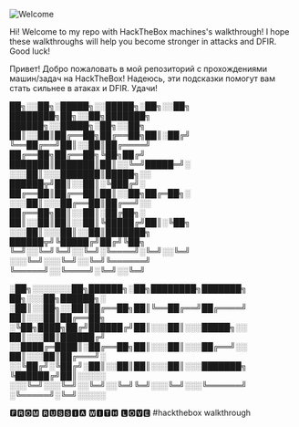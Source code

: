 ![Welcome](https://github.com/user-attachments/assets/1999e8d3-ed6b-486c-bbc4-920976049706)

Hi! Welcome to my repo with HackTheBox machines's walkthrough!
I hope these walkthroughs will help you become stronger in attacks and DFIR.
Good luck!

Привет! Добро пожаловать в мой репозиторий с прохождениями машин/задач на HackTheBox!
Надеюсь, эти подсказки помогут вам стать сильнее в атаках и DFIR.
Удачи!


██╗░░██╗░█████╗░░█████╗░██╗░░██╗  ████████╗██╗░░██╗███████╗  ██████╗░░█████╗░██╗░░██╗
██║░░██║██╔══██╗██╔══██╗██║░██╔╝  ╚══██╔══╝██║░░██║██╔════╝  ██╔══██╗██╔══██╗╚██╗██╔╝
███████║███████║██║░░╚═╝█████═╝░  ░░░██║░░░███████║█████╗░░  ██████╦╝██║░░██║░╚███╔╝░
██╔══██║██╔══██║██║░░██╗██╔═██╗░  ░░░██║░░░██╔══██║██╔══╝░░  ██╔══██╗██║░░██║░██╔██╗░
██║░░██║██║░░██║╚█████╔╝██║░╚██╗  ░░░██║░░░██║░░██║███████╗  ██████╦╝╚█████╔╝██╔╝╚██╗
╚═╝░░╚═╝╚═╝░░╚═╝░╚════╝░╚═╝░░╚═╝  ░░░╚═╝░░░╚═╝░░╚═╝╚══════╝  ╚═════╝░░╚════╝░╚═╝░░╚═╝

░██╗░░░░░░░██╗██████╗░██╗████████╗███████╗  ██╗░░░██╗██████╗░
░██║░░██╗░░██║██╔══██╗██║╚══██╔══╝██╔════╝  ██║░░░██║██╔══██╗
░╚██╗████╗██╔╝██████╔╝██║░░░██║░░░█████╗░░  ██║░░░██║██████╔╝
░░████╔═████║░██╔══██╗██║░░░██║░░░██╔══╝░░  ██║░░░██║██╔═══╝░
░░╚██╔╝░╚██╔╝░██║░░██║██║░░░██║░░░███████╗  ╚██████╔╝██║░░░░░
░░░╚═╝░░░╚═╝░░╚═╝░░╚═╝╚═╝░░░╚═╝░░░╚══════╝  ░╚═════╝░╚═╝░░░░░


🅵🆁🅾🅼 🆁🆄🆂🆂🅸🅰 🆆🅸🆃🅷 🅻🅾🆅🅴
#hackthebox walkthrough
